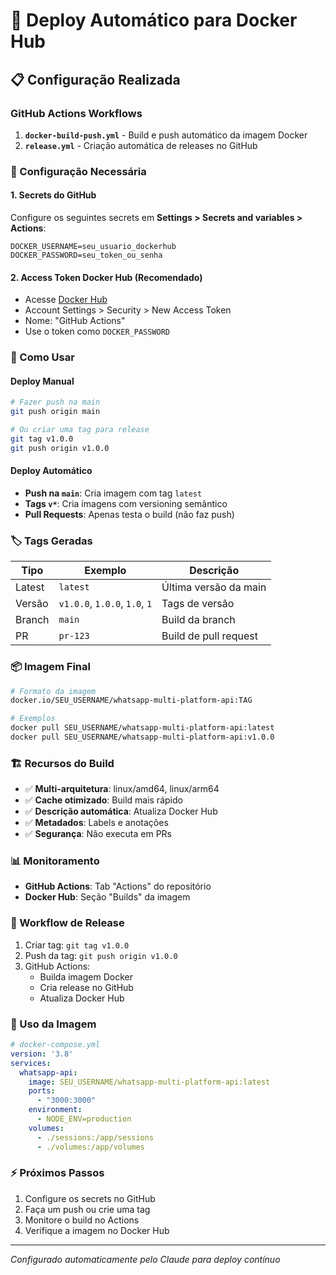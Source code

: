 # 🐳 Deploy Automático para Docker Hub

## 📋 Configuração Realizada

### GitHub Actions Workflows

1. **`docker-build-push.yml`** - Build e push automático da imagem Docker
2. **`release.yml`** - Criação automática de releases no GitHub

### 🔧 Configuração Necessária

#### 1. Secrets do GitHub
Configure os seguintes secrets em **Settings > Secrets and variables > Actions**:

```
DOCKER_USERNAME=seu_usuario_dockerhub
DOCKER_PASSWORD=seu_token_ou_senha
```

#### 2. Access Token Docker Hub (Recomendado)
- Acesse [Docker Hub](https://hub.docker.com/)
- Account Settings > Security > New Access Token
- Nome: "GitHub Actions"
- Use o token como `DOCKER_PASSWORD`

### 🚀 Como Usar

#### Deploy Manual
```bash
# Fazer push na main
git push origin main

# Ou criar uma tag para release
git tag v1.0.0
git push origin v1.0.0
```

#### Deploy Automático
- **Push na `main`**: Cria imagem com tag `latest`
- **Tags `v*`**: Cria imagens com versioning semântico
- **Pull Requests**: Apenas testa o build (não faz push)

### 🏷️ Tags Geradas

| Tipo | Exemplo | Descrição |
|------|---------|-----------|
| Latest | `latest` | Última versão da main |
| Versão | `v1.0.0`, `1.0.0`, `1.0`, `1` | Tags de versão |
| Branch | `main` | Build da branch |
| PR | `pr-123` | Build de pull request |

### 📦 Imagem Final

```bash
# Formato da imagem
docker.io/SEU_USERNAME/whatsapp-multi-platform-api:TAG

# Exemplos
docker pull SEU_USERNAME/whatsapp-multi-platform-api:latest
docker pull SEU_USERNAME/whatsapp-multi-platform-api:v1.0.0
```

### 🏗️ Recursos do Build

- ✅ **Multi-arquitetura**: linux/amd64, linux/arm64
- ✅ **Cache otimizado**: Build mais rápido
- ✅ **Descrição automática**: Atualiza Docker Hub
- ✅ **Metadados**: Labels e anotações
- ✅ **Segurança**: Não executa em PRs

### 📊 Monitoramento

- **GitHub Actions**: Tab "Actions" do repositório
- **Docker Hub**: Seção "Builds" da imagem

### 🔄 Workflow de Release

1. Criar tag: `git tag v1.0.0`
2. Push da tag: `git push origin v1.0.0`
3. GitHub Actions:
   - Builda imagem Docker
   - Cria release no GitHub
   - Atualiza Docker Hub

### 🐳 Uso da Imagem

```yaml
# docker-compose.yml
version: '3.8'
services:
  whatsapp-api:
    image: SEU_USERNAME/whatsapp-multi-platform-api:latest
    ports:
      - "3000:3000"
    environment:
      - NODE_ENV=production
    volumes:
      - ./sessions:/app/sessions
      - ./volumes:/app/volumes
```

### ⚡ Próximos Passos

1. Configure os secrets no GitHub
2. Faça um push ou crie uma tag
3. Monitore o build no Actions
4. Verifique a imagem no Docker Hub

---

*Configurado automaticamente pelo Claude para deploy contínuo*